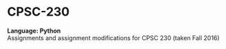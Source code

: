 # CPSC-230
**Language: Python**\
Assignments and assignment modifications for CPSC 230 (taken Fall 2016)

